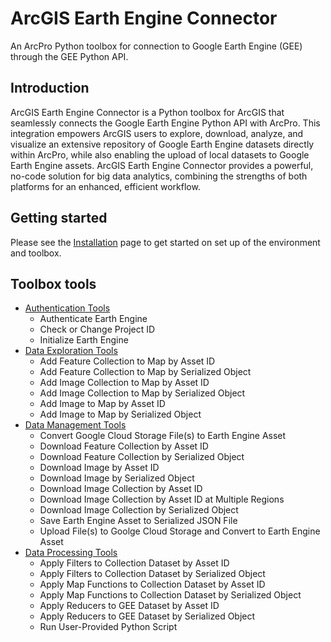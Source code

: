 # ArcGIS Earth Engine Connector
An ArcPro Python toolbox for connection to Google Earth Engine (GEE) through the GEE Python API.

## Introduction 
ArcGIS Earth Engine Connector is a Python toolbox for ArcGIS that seamlessly connects the Google Earth Engine Python API with ArcPro. This integration empowers ArcGIS users to explore, download, analyze, and visualize an extensive repository of Google Earth Engine datasets directly within ArcPro, while also enabling the upload of local datasets to Google Earth Engine assets. ArcGIS Earth Engine Connector provides a powerful, no-code solution for big data analytics, combining the strengths of both platforms for an enhanced, efficient workflow.
  
## Getting started
Please see the [Installation](03_installation.md) page to get started on set up of the environment and toolbox. 

## Toolbox tools
 - [Authentication Tools](04_authentication_tools.md)
    - Authenticate Earth Engine
    - Check or Change Project ID
    - Initialize Earth Engine
 - [Data Exploration Tools](05_data_exploration_tools.md)
    - Add Feature Collection to Map by Asset ID
    - Add Feature Collection to Map by Serialized Object 
    - Add Image Collection to Map by Asset ID
    - Add Image Collection to Map by Serialized Object
    - Add Image to Map by Asset ID
    - Add Image to Map by Serialized Object
 - [Data Management Tools](06_data_management_tools.md)
    - Convert Google Cloud Storage File(s) to Earth Engine Asset
    - Download Feature Collection by Asset ID
    - Download Feature Collection by Serialized Object
    - Download Image by Asset ID
    - Download Image by Serialized Object 
    - Download Image Collection by Asset ID
    - Download Image Collection by Asset ID at Multiple Regions
    - Download Image Collection by Serialized Object
    - Save Earth Engine Asset to Serialized JSON File
    - Upload File(s) to Goolge Cloud Storage and Convert to Earth Engine Asset
 - [Data Processing Tools](07_data_processing_tools.md)
    - Apply Filters to Collection Dataset by Asset ID
    - Apply Filters to Collection Dataset by Serialized Object
    - Apply Map Functions to Collection Dataset by Asset ID
    - Apply Map Functions to Collection Dataset by Serialized Object
    - Apply Reducers to GEE Dataset by Asset ID
    - Apply Reducers to GEE Dataset by Serialized Object
    - Run User-Provided Python Script
